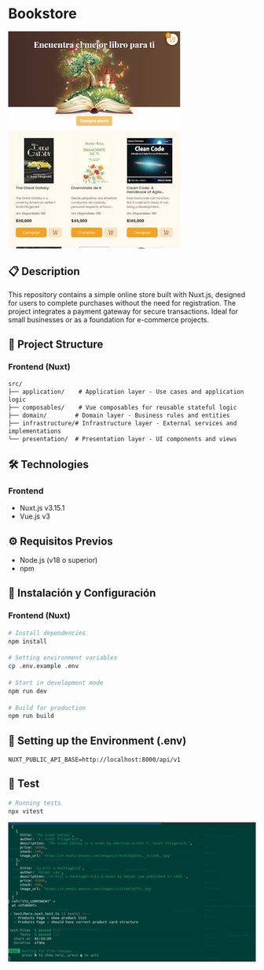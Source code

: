 # Bookstore

![Bookstore Page](https://raw.githubusercontent.com/david-fb/Bookstore/refs/heads/main/public/page.webp)

## 📋 Description
This repository contains a simple online store built with Nuxt.js, designed for users to complete purchases without the need for registration. The project integrates a payment gateway for secure transactions. Ideal for small businesses or as a foundation for e-commerce projects.

## 🚀 Project Structure

### Frontend (Nuxt)
```
src/
├── application/    # Application layer - Use cases and application logic
├── composables/    # Vue composables for reusable stateful logic
├── domain/        # Domain layer - Business rules and entities
├── infrastructure/# Infrastructure layer - External services and implementations
└── presentation/  # Presentation layer - UI components and views        
```

## 🛠️ Technologies

### Frontend
- Nuxt.js v3.15.1
- Vue.js v3

## ⚙️ Requisitos Previos
- Node.js (v18 o superior)
- npm

## 🚀 Instalación y Configuración

### Frontend (Nuxt)
```bash
# Install dependencies
npm install

# Setting environment variables
cp .env.example .env

# Start in development mode
npm run dev

# Build for production
npm run build
```

## 🔧 Setting up the Environment (.env)
```env
NUXT_PUBLIC_API_BASE=http://localhost:8000/api/v1
```

## 🧪 Test
```bash
# Running tests
npx vitest
```

![Front test](https://raw.githubusercontent.com/david-fb/Bookstore/refs/heads/main/public/front.png)